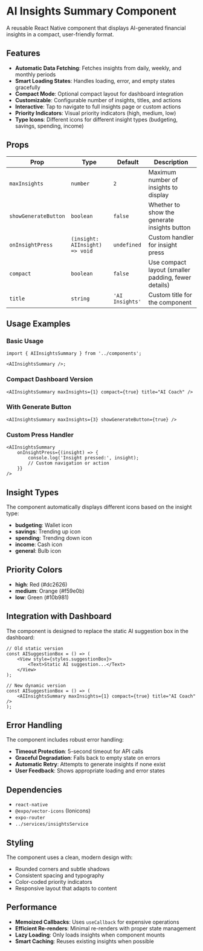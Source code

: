 # AI Insights Summary Component

A reusable React Native component that displays AI-generated financial insights in a compact, user-friendly format.

## Features

- **Automatic Data Fetching**: Fetches insights from daily, weekly, and monthly periods
- **Smart Loading States**: Handles loading, error, and empty states gracefully
- **Compact Mode**: Optional compact layout for dashboard integration
- **Customizable**: Configurable number of insights, titles, and actions
- **Interactive**: Tap to navigate to full insights page or custom actions
- **Priority Indicators**: Visual priority indicators (high, medium, low)
- **Type Icons**: Different icons for different insight types (budgeting, savings, spending, income)

## Props

| Prop                 | Type                           | Default         | Description                                         |
| -------------------- | ------------------------------ | --------------- | --------------------------------------------------- |
| `maxInsights`        | `number`                       | `2`             | Maximum number of insights to display               |
| `showGenerateButton` | `boolean`                      | `false`         | Whether to show the generate insights button        |
| `onInsightPress`     | `(insight: AIInsight) => void` | `undefined`     | Custom handler for insight press                    |
| `compact`            | `boolean`                      | `false`         | Use compact layout (smaller padding, fewer details) |
| `title`              | `string`                       | `'AI Insights'` | Custom title for the component                      |

## Usage Examples

### Basic Usage

```tsx
import { AIInsightsSummary } from '../components';

<AIInsightsSummary />;
```

### Compact Dashboard Version

```tsx
<AIInsightsSummary maxInsights={1} compact={true} title="AI Coach" />
```

### With Generate Button

```tsx
<AIInsightsSummary maxInsights={3} showGenerateButton={true} />
```

### Custom Press Handler

```tsx
<AIInsightsSummary
	onInsightPress={(insight) => {
		console.log('Insight pressed:', insight);
		// Custom navigation or action
	}}
/>
```

## Insight Types

The component automatically displays different icons based on the insight type:

- **budgeting**: Wallet icon
- **savings**: Trending up icon
- **spending**: Trending down icon
- **income**: Cash icon
- **general**: Bulb icon

## Priority Colors

- **high**: Red (#dc2626)
- **medium**: Orange (#f59e0b)
- **low**: Green (#10b981)

## Integration with Dashboard

The component is designed to replace the static AI suggestion box in the dashboard:

```tsx
// Old static version
const AISuggestionBox = () => (
	<View style={styles.suggestionBox}>
		<Text>Static AI suggestion...</Text>
	</View>
);

// New dynamic version
const AISuggestionBox = () => (
	<AIInsightsSummary maxInsights={1} compact={true} title="AI Coach" />
);
```

## Error Handling

The component includes robust error handling:

- **Timeout Protection**: 5-second timeout for API calls
- **Graceful Degradation**: Falls back to empty state on errors
- **Automatic Retry**: Attempts to generate insights if none exist
- **User Feedback**: Shows appropriate loading and error states

## Dependencies

- `react-native`
- `@expo/vector-icons` (Ionicons)
- `expo-router`
- `../services/insightsService`

## Styling

The component uses a clean, modern design with:

- Rounded corners and subtle shadows
- Consistent spacing and typography
- Color-coded priority indicators
- Responsive layout that adapts to content

## Performance

- **Memoized Callbacks**: Uses `useCallback` for expensive operations
- **Efficient Re-renders**: Minimal re-renders with proper state management
- **Lazy Loading**: Only loads insights when component mounts
- **Smart Caching**: Reuses existing insights when possible
